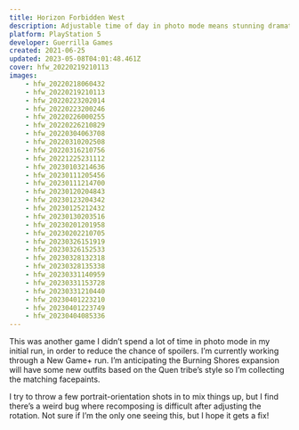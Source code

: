 ```yaml
---
title: Horizon Forbidden West
description: Adjustable time of day in photo mode means stunning dramatic skies in every&nbsp;shot!
platform: PlayStation 5
developer: Guerrilla Games
created: 2021-06-25
updated: 2023-05-08T04:01:48.461Z
cover: hfw_20220219210113
images:
    - hfw_20220218060432
    - hfw_20220219210113
    - hfw_20220223202014
    - hfw_20220223200246
    - hfw_20220226000255
    - hfw_20220226210829
    - hfw_20220304063708
    - hfw_20220310202508
    - hfw_20220316210756
    - hfw_20221225231112
    - hfw_20230103214636
    - hfw_20230111205456
    - hfw_20230111214700
    - hfw_20230120204843
    - hfw_20230123204342
    - hfw_20230125212432
    - hfw_20230130203516
    - hfw_20230201201958
    - hfw_20230202210705
    - hfw_20230326151919
    - hfw_20230326152533
    - hfw_20230328132318
    - hfw_20230328135338
    - hfw_20230331140959
    - hfw_20230331153728
    - hfw_20230331210440
    - hfw_20230401223210
    - hfw_20230401223749
    - hfw_20230404085336
---
```


This was another game I didn’t spend a lot of time in photo mode in my initial run, in order to reduce the chance of spoilers. I’m currently working through a New Game+ run. I’m anticipating the Burning Shores expansion will have some new outfits based on the Quen tribe’s style so I’m collecting the matching facepaints.

I try to throw a few portrait-orientation shots in to mix things up, but I find
there’s a weird bug where recomposing is difficult after adjusting the rotation. Not sure if I’m the only one seeing this, but I hope it gets a&nbsp;fix!
